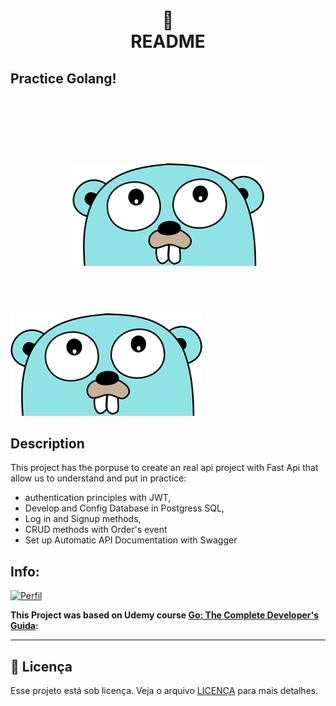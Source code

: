 <h1 align="center">
📄<br>README
</h1>

## Practice Golang!
<h1 align="center">
    <br> <img src="go_img.png" style="horizontal-align:middle;margin:50px 0px">
</h1>


![GO](go_img.png)

## Description

This project has the porpuse to create an real api project with Fast Api that allow us to understand and put in practice:

- authentication principles with JWT, 
- Develop and Config Database in Postgress SQL,
- Log in and Signup methods, 
- CRUD methods with Order's event
- Set up Automatic API Documentation with Swagger



## Info: 

[![Perfil](https://img.shields.io/badge/perfil%20-%23323330.svg?&style=for-the-badge&logo=perfil&logoColor=black&color=F745B5)](https://github.com/rodrigolaa)

**This Project was based on Udemy course [Go: The Complete Developer's Guida](https://www.udemy.com/course/go-the-complete-developers-guide/):**

---


## 🍜 Licença

Esse projeto está sob licença. Veja o arquivo [LICENÇA](LICENSE.md) para mais detalhes.<br>

